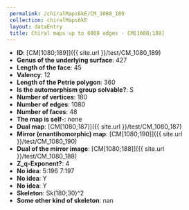 ```yaml
--- 
 permalink: /chiralMaps6kE/CM_1080_189 
 collection: chiralMaps6kE
 layout: dataEntry
 title: Chiral maps up to 6000 edges - CM[1080;189]
---
```


- **ID**: [CM[1080;189]]({{ site.url }}/test/CM_1080_189)
- **Genus of the underlying surface**: 427
- **Length of the face**: 45
- **Valency**: 12
- **Length of the Petrie polygon**: 360
- **Is the automorphism group solvable?**: S
- **Number of vertices**: 180
- **Number of edges**: 1080
- **Number of faces**: 48
- **The map is self-**: none
- **Dual map**: [CM[1080;187]]({{ site.url }}/test/CM_1080_187)
- **Mirror (enantihomorphic) map**: [CM[1080;190]]({{ site.url }}/test/CM_1080_190)
- **Dual of the mirror image**: [CM[1080;188]]({{ site.url }}/test/CM_1080_188)
- **Z_q-Exponent?**: 4
- **No idea**:  5:196 7:197
- **No idea**: Y
- **No idea**: Y
- **Skeleton**: Sk(180;30)^2
- **Some other kind of skeleton**: nan
